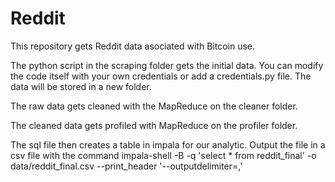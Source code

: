 # Reddit

This repository gets Reddit data asociated with Bitcoin use.

The python script in the scraping folder gets the initial data. You can modify the code itself with your own credentials or add a credentials.py file. The data will be stored in a new folder.

The raw data gets cleaned with the MapReduce on the cleaner folder. 

The cleaned data gets profiled with MapReduce on the profiler folder.

The sql file then creates a table in impala for our analytic.
Output the file in a csv file with the command 
impala-shell -B -q 'select * from reddit_final' -o data/reddit_final.csv --print_header '--outputdelimiter=,'



